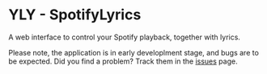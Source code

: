 # YLY - SpotifyLyrics

A web interface to control your Spotify playback, together with lyrics.

Please note, the application is in early developlment stage, and bugs are to be expected.
Did you find a problem? Track them in the [issues](https://github.com/masinamichele/yly/issues) page.
